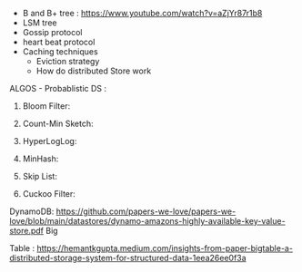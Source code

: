 

* B and B+ tree : https://www.youtube.com/watch?v=aZjYr87r1b8
* LSM tree
* Gossip protocol
* heart beat protocol
* Caching techniques
  * Eviction strategy
  * How do distributed Store work


ALGOS - Probablistic DS :

1. Bloom Filter:

2.	Count-Min Sketch:

3.	HyperLogLog:

4.	MinHash:

5.	Skip List:

6.	Cuckoo Filter:


DynamoDB: https://github.com/papers-we-love/papers-we-love/blob/main/datastores/dynamo-amazons-highly-available-key-value-store.pdf
Big

Table : https://hemantkgupta.medium.com/insights-from-paper-bigtable-a-distributed-storage-system-for-structured-data-1eea26ee0f3a


